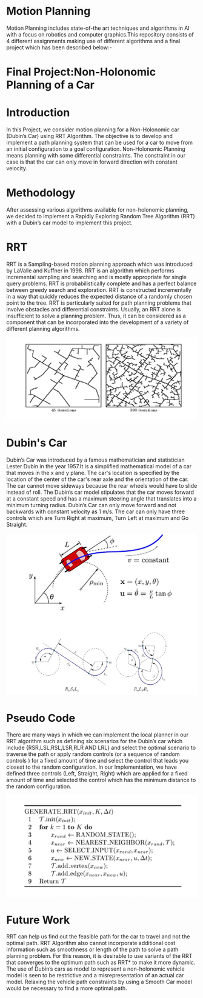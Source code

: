 # Motion Planning
Motion Planning includes state-of-the art techniques and algorithms in AI with a focus on robotics and computer graphics.This repository consists of 4 different assignments making use of different algorithms and a final project which has been described below:-

# Final Project:Non-Holonomic Planning of a Car
# Introduction
In this Project, we consider motion planning for a Non-Holonomic car (Dubin’s Car)
using RRT Algorithm. The objective is to develop and implement a path planning
system that can be used for a car to move from an initial configuration to a goal
configuration. Non-Holonomic Planning means planning with some differential
constraints. The constraint in our case is that the car can only move in forward direction
with constant velocity.

# Methodology
After assessing various algorithms available for non-holonomic planning, we decided to
implement a Rapidly Exploring Random Tree Algorithm (RRT) with a Dubin’s car
model to implement this project.

# RRT

RRT is a Sampling-based motion planning approach which was introduced by LaValle
and Kuffner in 1998. RRT is an algorithm which performs incremental sampling and
searching and is mostly appropriate for single query problems. RRT is probabilistically
complete and has a perfect balance between greedy search and exploration. RRT is
constructed incrementally in a way that quickly reduces the expected distance of a
randomly chosen point to the tree. RRT is particularly suited for path planning
problems that involve obstacles and differential constraints. Usually, an RRT alone is
insufficient to solve a planning problem. Thus, it can be considered as a component that
can be incorporated into the development of a variety of different planning algorithms.

![](rrt1.PNG)


# Dubin's Car

Dubin’s Car was introduced by a famous mathematician and statistician Lester Dubin in the year 1957.It is a simplified mathematical model of a car that moves in the x and y plane. The car's location is specified by the location of the center of the car's rear axle and the orientation of the car. The car cannot move sideways because the rear wheels would have to slide instead of roll. The Dubin’s car model stipulates that the car moves forward at a constant speed and has a maximum steering angle that translates into a minimum turning radius. Dubin’s Car can only move forward and not backwards with constant velocity as 1 m/s. The car can only have three controls which are Turn Right at maximum, Turn Left at maximum and Go Straight.

![](rrt2.PNG)

# Pseudo Code
There are many ways in which we can implement the local planner in our RRT algorithm such as defining six scenarios for the Dubin’s car which include {RSR,LSL,RSL,LSR,RLR AND LRL} and select the optimal scenario to traverse the path or apply random controls (or a sequence of random controls ) for a fixed amount of time and select the control that leads you closest to the random configuration. In our Implementation, we have defined three controls (Left, Straight, Right) which are applied for a fixed amount of time and selected the control which has the minimum distance to the random configuration.

![](rrt3.PNG)

# Future Work
RRT can help us find out the feasible path for the car to travel and not the optimal path. RRT Algorithm also cannot incorporate additional cost information such as smoothness or length of the path to solve a path planning problem. For this reason, it is desirable to use variants of the RRT that converges to the optimum path such as RRT* to make it more dynamic. The use of Dubin’s cars as model to represent a non-holonomic vehicle model is seen to be restrictive and a misrepresentation of an actual car model. Relaxing the vehicle path constraints by using a Smooth Car model would be necessary to find a more optimal path.

